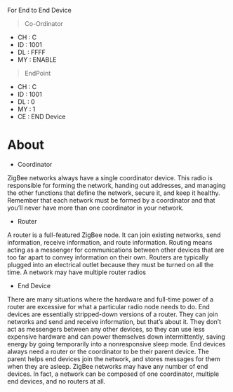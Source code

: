 For End to End Device

> Co-Ordinator

+ CH : C
+ ID : 1001
+ DL : FFFF
+ MY : ENABLE

> EndPoint

+ CH : C
+ ID : 1001
+ DL : 0
+ MY : 1
+ CE : END Device

# About

* Coordinator

ZigBee networks always have a single coordinator device. This radio is responsible
for forming the network, handing out addresses, and managing the other functions
that define the network, secure it, and keep it healthy. Remember that each network must be formed by a coordinator and that you’ll never have more than one
coordinator in your network.

* Router

A router is a full-featured ZigBee node. It can join existing networks, send information, receive information, and route information. Routing means acting as a
messenger for communications between other devices that are too far apart to
convey information on their own. Routers are typically plugged into an electrical
outlet because they must be turned on all the time. A network may have multiple
router radios

* End Device

There are many situations where the hardware and full-time power of a router are
excessive for what a particular radio node needs to do. End devices are essentially
stripped-down versions of a router. They can join networks and send and receive
information, but that’s about it. They don’t act as messengers between any other
devices, so they can use less expensive hardware and can power themselves down
intermittently, saving energy by going temporarily into a nonresponsive sleep
mode. End devices always need a router or the coordinator to be their parent device.
The parent helps end devices join the network, and stores messages for them when
they are asleep. ZigBee networks may have any number of end devices. In fact, a
network can be composed of one coordinator, multiple end devices, and no routers
at all.


